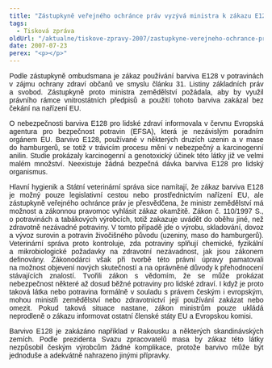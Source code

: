 ```yaml
---
title: "Zástupkyně veřejného ochránce práv vyzývá ministra k zákazu E128"
tags:
  - Tisková zpráva
oldUrl: "/aktualne/tiskove-zpravy-2007/zastupkyne-verejneho-ochrance-prav-vyzyva-ministra-k-zakazu-e128"
date: 2007-07-23
perex: "<p></p>"
---
```


<!-- imported from the old website -->

<p class="Normln" style="TEXT-ALIGN: justify; MARGIN-TOP: 6pt"><span style="FONT-FAMILY: Arial,sans-serif">Podle zástupkyně ombudsmana je zákaz používání </span><span style="FONT-FAMILY: Arial,sans-serif">barviva</span><span style="FONT-FAMILY: Arial,sans-serif"> </span><span style="FONT-FAMILY: Arial,sans-serif">E128 </span><span style="FONT-FAMILY: Arial,sans-serif">v potravinách v zájmu ochrany zdraví občanů ve smyslu článku 31. Listiny základních práv a svobod. Zástupkyně proto ministra </span><span style="FONT-FAMILY: Arial,sans-serif">zemědělství </span><span style="FONT-FAMILY: Arial,sans-serif">požádala, aby by využil právního rámce vnitrostátních předpisů a použití </span><span style="FONT-FAMILY: Arial,sans-serif">tohoto </span><span style="FONT-FAMILY: Arial,sans-serif">barviva zakázal bez čekání na nařízení EU.</span></p><p class="Normln" style="TEXT-ALIGN: justify; MARGIN-TOP: 6pt"><span style="FONT-FAMILY: Arial,sans-serif">O nebezpečnosti barviva E128 pro lidské zdraví informovala </span><span style="FONT-FAMILY: Arial,sans-serif">v červnu </span><span style="FONT-FAMILY: Arial,sans-serif">Evropská agentura pro bezpečnost potravin (EFSA), která je nezávislým poradním orgánem EU. </span><span style="FONT-FAMILY: Arial,sans-serif">Barvivo E128, </span><span style="FONT-FAMILY: Arial,sans-serif">použív</span><span style="FONT-FAMILY: Arial,sans-serif">ané</span><span style="FONT-FAMILY: Arial,sans-serif"> v některých druzích uzenin a v mase do hamburgerů, se totiž v trávicím procesu mění </span><span style="FONT-FAMILY: Arial,sans-serif">v</span><span style="FONT-FAMILY: Arial,sans-serif"> nebezpečný a karcinogenní anilin. </span><span style="FONT-FAMILY: Arial,sans-serif">Studie prokázaly karcinogenní a </span><span style="FONT-FAMILY: Arial,sans-serif">genotoxický</span><span style="FONT-FAMILY: Arial,sans-serif"> účinek </span><span style="FONT-FAMILY: Arial,sans-serif">této </span><span style="FONT-FAMILY: Arial,sans-serif">látky již ve velmi malém množství. </span><span style="FONT-FAMILY: Arial,sans-serif">Neexistuje žádná bezpečná dávka barviva </span><span style="FONT-FAMILY: Arial,sans-serif">E128 </span><span style="FONT-FAMILY: Arial,sans-serif">pro lidský organismus.</span></p><p class="Normln" style="TEXT-ALIGN: justify; MARGIN-TOP: 6pt"><span style="FONT-FAMILY: Arial,sans-serif">Hlavní hygienik a Státní veterinární správa sice </span><span style="FONT-FAMILY: Arial,sans-serif">namítají</span><span style="FONT-FAMILY: Arial,sans-serif">, že zákaz barviva </span><span style="FONT-FAMILY: Arial,sans-serif">E128 </span><span style="FONT-FAMILY: Arial,sans-serif">je možný pouze legislativní cestou nebo prostřednictvím nařízení EU, ale zástupkyně veřejného ochránce práv je přesvědčena, že ministr zemědělství má </span><span style="FONT-FAMILY: Arial,sans-serif">možnost a zákonnou pravomoc vyhlásit zákaz okamžitě. Zákon č. 110/1997 S., o potravinách a tabákových výrobcích, totiž zakazuje uvádět do oběhu jiné, než zdravotně nezávadné potraviny. V tomto případě jde o výrobu, skladování, dovoz a vývoz surovin a potravin živočišného původu (uzeniny, maso do hamburgerů). </span><span style="FONT-FAMILY: Arial,sans-serif">V</span><span style="FONT-FAMILY: Arial,sans-serif">eterinární správa </span><span style="FONT-FAMILY: Arial,sans-serif">proto </span><span style="FONT-FAMILY: Arial,sans-serif">kontroluje, zda potraviny splňují chemické, fyzikální a mikrobiologické požadavky na zdravotní nezávadnost,</span><span style="FONT-FAMILY: Arial,sans-serif"> jak jsou zákonem definovány</span><span style="FONT-FAMILY: Arial,sans-serif">. Zákonodárci však </span><span style="FONT-FAMILY: Arial,sans-serif">při tvorbě této právní úpravy pamatovali na možnost objevení nových skutečností a na oprávněné důvody k přehodnocení stávajících znalostí. Tvořili zákon s vědomím, že se může prokázat nebezpečnost některé až dosud běžné potraviny pro lidské zdraví. I když je proto taková látka nebo potravina formálně v souladu s právem českým i evropským, mohou ministři zemědělství nebo zdravotnictví její používání zakázat nebo omezit. Pokud taková situace nastane, zákon ministrům </span><span style="FONT-FAMILY: Arial,sans-serif">pouze </span><span style="FONT-FAMILY: Arial,sans-serif">ukládá neprodleně o zákazu informovat ostatní členské státy EU a Evropskou komisi.</span></p><p class="Normln" style="TEXT-ALIGN: justify; MARGIN-TOP: 6pt"><span style="FONT-FAMILY: Arial,sans-serif">Barvivo E128 je zakázáno například v Rakousku a některých skandinávských zemích. Podle prezidenta Svazu zpracovatelů masa by zákaz této látky nezpůsobil </span><span style="FONT-FAMILY: Arial,sans-serif">českým </span><span style="FONT-FAMILY: Arial,sans-serif">výrobcům žádné komplikace, protože barvivo může být jednoduše a adekvátně nahrazeno jinými přípravky. </span></p>
